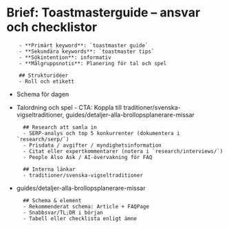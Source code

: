 # Brief: Toastmasterguide – ansvar och checklistor

        - **Primärt keyword**: `toastmaster guide`
        - **Sekundära keywords**: `toastmaster tips`
        - **Sökintention**: informativ
        - **Målgruppsnotis**: Planering för tal och spel

        ## Strukturidéer
        - Roll och etikett

- Schema för dagen
- Talordning och spel - CTA: Koppla till traditioner/svenska-vigseltraditioner, guides/detaljer-alla-brollopsplanerare-missar

        ## Research att samla in
        - SERP-analys och top 5 konkurrenter (dokumentera i `research/serp/`)
        - Prisdata / avgifter / myndighetsinformation
        - Citat eller expertkommentarer (notera i `research/interviews/`)
        - People Also Ask / AI-övervakning för FAQ

        ## Interna länkar
        - traditioner/svenska-vigseltraditioner

- guides/detaljer-alla-brollopsplanerare-missar

        ## Schema & element
        - Rekommenderat schema: Article + FAQPage
        - Snabbsvar/TL;DR i början
        - Tabell eller checklista enligt ämne
